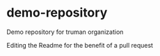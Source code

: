 # demo-repository
Demo repository for truman organization

Editing the Readme for the benefit of a pull request
